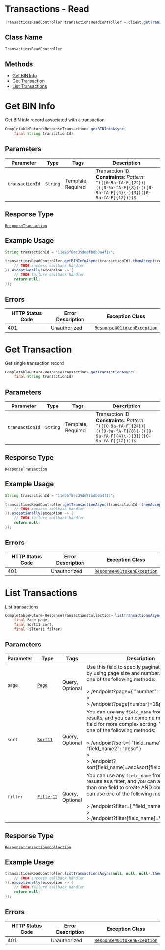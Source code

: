 # Transactions - Read

```java
TransactionsReadController transactionsReadController = client.getTransactionsReadController();
```

## Class Name

`TransactionsReadController`

## Methods

* [Get BIN Info](../../doc/controllers/transactions-read.md#get-bin-info)
* [Get Transaction](../../doc/controllers/transactions-read.md#get-transaction)
* [List Transactions](../../doc/controllers/transactions-read.md#list-transactions)


# Get BIN Info

Get BIN info record associated with a transaction

```java
CompletableFuture<ResponseTransaction> getBINInfoAsync(
    final String transactionId)
```

## Parameters

| Parameter | Type | Tags | Description |
|  --- | --- | --- | --- |
| `transactionId` | `String` | Template, Required | Transaction ID<br>**Constraints**: *Pattern*: `^(([0-9a-fA-F]{24})\|(([0-9a-fA-F]{8})-(([0-9a-fA-F]{4}\-){3})([0-9a-fA-F]{12})))$` |

## Response Type

[`ResponseTransaction`](../../doc/models/response-transaction.md)

## Example Usage

```java
String transactionId = "11e95f8ec39de8fbdb0a4f1a";

transactionsReadController.getBINInfoAsync(transactionId).thenAccept(result -> {
    // TODO success callback handler
}).exceptionally(exception -> {
    // TODO failure callback handler
    return null;
});
```

## Errors

| HTTP Status Code | Error Description | Exception Class |
|  --- | --- | --- |
| 401 | Unauthorized | [`Response401tokenException`](../../doc/models/response-401-token-exception.md) |


# Get Transaction

Get single transaction record

```java
CompletableFuture<ResponseTransaction> getTransactionAsync(
    final String transactionId)
```

## Parameters

| Parameter | Type | Tags | Description |
|  --- | --- | --- | --- |
| `transactionId` | `String` | Template, Required | Transaction ID<br>**Constraints**: *Pattern*: `^(([0-9a-fA-F]{24})\|(([0-9a-fA-F]{8})-(([0-9a-fA-F]{4}\-){3})([0-9a-fA-F]{12})))$` |

## Response Type

[`ResponseTransaction`](../../doc/models/response-transaction.md)

## Example Usage

```java
String transactionId = "11e95f8ec39de8fbdb0a4f1a";

transactionsReadController.getTransactionAsync(transactionId).thenAccept(result -> {
    // TODO success callback handler
}).exceptionally(exception -> {
    // TODO failure callback handler
    return null;
});
```

## Errors

| HTTP Status Code | Error Description | Exception Class |
|  --- | --- | --- |
| 401 | Unauthorized | [`Response401tokenException`](../../doc/models/response-401-token-exception.md) |


# List Transactions

List transactions

```java
CompletableFuture<ResponseTransactionsCollection> listTransactionsAsync(
    final Page page,
    final Sort11 sort,
    final Filter11 filter)
```

## Parameters

| Parameter | Type | Tags | Description |
|  --- | --- | --- | --- |
| `page` | [`Page`](../../doc/models/page.md) | Query, Optional | Use this field to specify paginate your results, by using page size and number. You can use one of the following methods:<br><br>> /endpoint?page={ "number": 1, "size": 50 }<br>> <br>> /endpoint?page[number]=1&page[size]=50 |
| `sort` | [`Sort11`](../../doc/models/sort-11.md) | Query, Optional | You can use any `field_name` from this endpoint results, and you can combine more than one field for more complex sorting. You can use one of the following methods:<br><br>> /endpoint?sort={ "field_name": "asc", "field_name2": "desc" }<br>> <br>> /endpoint?sort[field_name]=asc&sort[field_name2]=desc |
| `filter` | [`Filter11`](../../doc/models/filter-11.md) | Query, Optional | You can use any `field_name` from this endpoint results as a filter, and you can also use more than one field to create AND conditions. You can use one of the following methods:<br><br>> /endpoint?filter={ "field_name": "Value" }<br>> <br>> /endpoint?filter[field_name]=Value |

## Response Type

[`ResponseTransactionsCollection`](../../doc/models/response-transactions-collection.md)

## Example Usage

```java
transactionsReadController.listTransactionsAsync(null, null, null).thenAccept(result -> {
    // TODO success callback handler
}).exceptionally(exception -> {
    // TODO failure callback handler
    return null;
});
```

## Errors

| HTTP Status Code | Error Description | Exception Class |
|  --- | --- | --- |
| 401 | Unauthorized | [`Response401tokenException`](../../doc/models/response-401-token-exception.md) |


